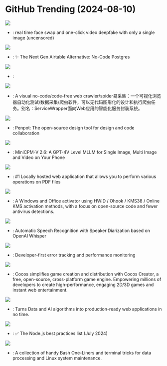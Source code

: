 # GitHub Trending (2024-08-10)

![](https://img.shields.io/badge/Python-New%205-green?style=flat-square&logo=appveyor)
- [](https://github.comundefined): real time face swap and one-click video deepfake with only a single image (uncensored)

![](https://img.shields.io/badge/TypeScript-New%20324-green?style=flat-square&logo=appveyor)
- [](https://github.comundefined): ✨ The Next Gen Airtable Alternative: No-Code Postgres

![](https://img.shields.io/badge/C-New%2017-green?style=flat-square&logo=appveyor)
- [](https://github.comundefined): 

![](https://img.shields.io/badge/JavaScript-New%20252-green?style=flat-square&logo=appveyor)
- [](https://github.comundefined): A visual no-code/code-free web crawler/spider易采集：一个可视化浏览器自动化测试/数据采集/爬虫软件，可以无代码图形化的设计和执行爬虫任务。别名：ServiceWrapper面向Web应用的智能化服务封装系统。

![](https://img.shields.io/badge/Clojure-New%20174-green?style=flat-square&logo=appveyor)
- [](https://github.comundefined): Penpot: The open-source design tool for design and code collaboration

![](https://img.shields.io/badge/Python-New%20163-green?style=flat-square&logo=appveyor)
- [](https://github.comundefined): MiniCPM-V 2.6: A GPT-4V Level MLLM for Single Image, Multi Image and Video on Your Phone

![](https://img.shields.io/badge/Java-New%20205-green?style=flat-square&logo=appveyor)
- [](https://github.comundefined): #1 Locally hosted web application that allows you to perform various operations on PDF files

![](https://img.shields.io/badge/Batchfile-New%20590-green?style=flat-square&logo=appveyor)
- [](https://github.comundefined): A Windows and Office activator using HWID / Ohook / KMS38 / Online KMS activation methods, with a focus on open-source code and fewer antivirus detections.

![](https://img.shields.io/badge/Jupyter%20Notebook-New%20144-green?style=flat-square&logo=appveyor)
- [](https://github.comundefined): Automatic Speech Recognition with Speaker Diarization based on OpenAI Whisper

![](https://img.shields.io/badge/Python-New%2097-green?style=flat-square&logo=appveyor)
- [](https://github.comundefined): Developer-first error tracking and performance monitoring

![](https://img.shields.io/badge/C%2B%2B-New%2073-green?style=flat-square&logo=appveyor)
- [](https://github.comundefined): Cocos simplifies game creation and distribution with Cocos Creator, a free, open-source, cross-platform game engine. Empowering millions of developers to create high-performance, engaging 2D/3D games and instant web entertainment.

![](https://img.shields.io/badge/Python-New%20192-green?style=flat-square&logo=appveyor)
- [](https://github.comundefined): Turns Data and AI algorithms into production-ready web applications in no time.

![](https://img.shields.io/badge/Dockerfile-New%20362-green?style=flat-square&logo=appveyor)
- [](https://github.comundefined): ✅ The Node.js best practices list (July 2024)

![](https://img.shields.io/badge/none-New%2023-green?style=flat-square&logo=appveyor)
- [](https://github.comundefined): A collection of handy Bash One-Liners and terminal tricks for data processing and Linux system maintenance.

